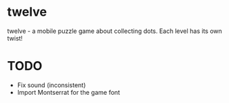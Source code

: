 # twelve
twelve - a mobile puzzle game about collecting dots. Each level has its own twist!

# TODO
* Fix sound (inconsistent)
* Import Montserrat for the game font
